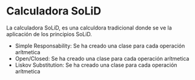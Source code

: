# Calculadora SoLiD
La calculadora SoLiD, es una calculdora tradicional donde se ve la aplicación de los principios SoLiD.

* Simple Responsability: Se ha creado una clase para cada operación arítmetica
* Open/Closed: Se ha creado una clase para cada operación arítmetica
* Liskov Substitution: Se ha creado una clase para cada operación arítmetica

